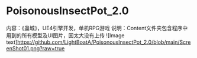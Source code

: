 # PoisonousInsectPot_2.0
内容：《蛊城》，UE4引擎开发，单机RPG游戏
说明：Content文件夹包含程序中用到的所有模型及UI图片，因太大没有上传
![Image text]https://github.com/LightBoatA/PoisonousInsectPot_2.0/blob/main/ScreenShot01.png?raw=true
